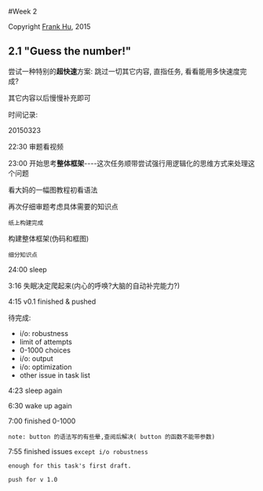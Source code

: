 #Week 2

Copyright [Frank Hu](https://github.com/Frank-the-Obscure), 2015

## 2.1 "Guess the number!"

尝试一种特别的**超快速**方案: 跳过一切其它内容, 直指任务, 看看能用多快速度完成?

其它内容以后慢慢补充即可

时间记录: 

20150323 

22:30 审题看视频

23:00 开始思考**整体框架**----这次任务顺带尝试强行用逻辑化的思维方式来处理这个问题

看大妈的一幅图教程初看语法

再次仔细审题考虑具体需要的知识点

	纸上构建完成
	
构建整体框架(伪码和框图)

	细分知识点

24:00 sleep

3:16 失眠决定爬起来(内心的呼唤?大脑的自动补完能力?)

4:15 v0.1 finished & pushed

待完成:

- i/o: robustness
- limit of attempts
- 0-1000 choices
- i/o: output
- i/o: optimization
- other issue in task list

4:23 sleep again 

6:30 wake up again

7:00 finished 0-1000

	note: button 的语法写的有些晕,查阅后解决( button 的函数不能带参数)
	
7:55 finished issues `except i/o robustness`

	enough for this task's first draft.
	
	push for v 1.0